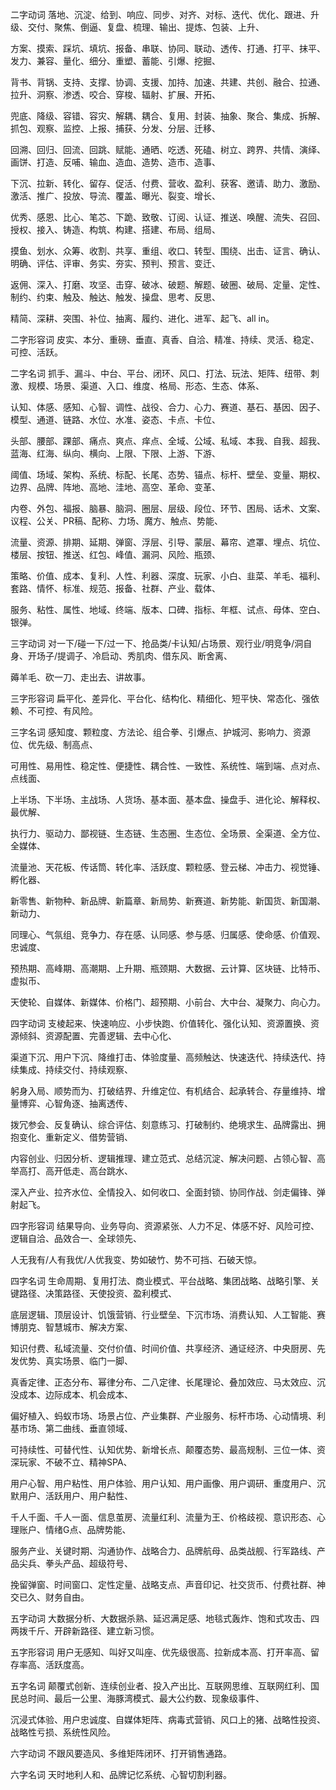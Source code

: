 二字动词
落地、沉淀、给到、响应、同步、对齐、对标、迭代、优化、跟进、升级、交付、聚焦、倒逼、复盘、梳理、输出、提炼、包装、上升、

方案、摸索、踩坑、填坑、报备、串联、协同、联动、透传、打通、打平、抹平、发力、兼容、量化、细分、重塑、蓄能、引爆、挖掘、

背书、背锅、支持、支撑、协调、支援、加持、加速、共建、共创、融合、拉通、拉升、洞察、渗透、咬合、穿梭、辐射、扩展、开拓、

兜底、降级、容错、容灾、解耦、耦合、复用、封装、抽象、聚合、集成、拆解、抓包、观察、监控、上报、捕获、分发、分层、迁移、

回溯、回归、回流、回跳、赋能、通晒、吃透、死磕、树立、跨界、共情、演绎、画饼、打造、反哺、输血、造血、造势、造市、造事、

下沉、拉新、转化、留存、促活、付费、营收、盈利、获客、邀请、助力、激励、激活、推广、投放、导流、覆盖、曝光、裂变、增长、

优秀、感恩、比心、笔芯、下跪、致敬、订阅、认证、推送、唤醒、流失、召回、授权、接入、铸造、构筑、构建、搭建、布局、组局、

摸鱼、划水、众筹、收割、共享、重组、收口、转型、围绕、出击、证言、确认、明确、评估、评审、务实、夯实、预判、预言、变迁、

返佣、深入、打磨、攻坚、击穿、破冰、破题、解题、破圈、破局、定量、定性、制约、约束、触及、触达、触发、操盘、思考、反思、

精简、深耕、突围、补位、抽离、履约、进化、进军、起飞、all in。

二字形容词
皮实、本分、重磅、垂直、真香、自洽、精准、持续、灵活、稳定、可控、活跃。

二字名词
抓手、漏斗、中台、平台、闭环、风口、打法、玩法、矩阵、纽带、刺激、规模、场景、渠道、入口、维度、格局、形态、生态、体系、

认知、体感、感知、心智、调性、战役、合力、心力、赛道、基石、基因、因子、模型、通道、链路、水位、水准、姿态、卡点、卡位、

头部、腰部、踝部、痛点、爽点、痒点、全域、公域、私域、本我、自我、超我、蓝海、红海、纵向、横向、上限、下限、上游、下游、

阈值、场域、架构、系统、标配、长尾、态势、锚点、标杆、壁垒、变量、期权、边界、品牌、阵地、高地、洼地、高空、革命、变革、

内卷、外包、福报、脑暴、脑洞、圈层、层级、段位、环节、困局、话术、文案、议程、公关、PR稿、配称、力场、魔方、触点、势能、

流量、资源、排期、延期、弹窗、浮层、引导、蒙层、幕帘、遮罩、埋点、坑位、楼层、按钮、推送、红包、峰值、漏洞、风险、瓶颈、

策略、价值、成本、复利、人性、利器、深度、玩家、小白、韭菜、羊毛、福利、套路、情怀、标准、规范、报备、社群、产业、载体、

服务、粘性、属性、地域、终端、版本、口碑、指标、年框、试点、母体、空白、银弹。

三字动词
对一下/碰一下/过一下、抢品类/卡认知/占场景、观行业/明竞争/洞自身、开场子/提调子、冷启动、秀肌肉、借东风、断舍离、

薅羊毛、砍一刀、走出去、讲故事。

三字形容词
扁平化、差异化、平台化、结构化、精细化、短平快、常态化、强依赖、不可控、有风险。

三字名词
感知度、颗粒度、方法论、组合拳、引爆点、护城河、影响力、资源位、优先级、制高点、

可用性、易用性、稳定性、便捷性、耦合性、一致性、系统性、端到端、点对点、点线面、

上半场、下半场、主战场、人货场、基本面、基本盘、操盘手、进化论、解释权、最优解、

执行力、驱动力、鄙视链、生态链、生态圈、生态位、全场景、全渠道、全方位、全媒体、

流量池、天花板、传话筒、转化率、活跃度、颗粒感、登云梯、冲击力、视觉锤、孵化器、

新零售、新物种、新品牌、新篇章、新局势、新赛道、新势能、新国货、新国潮、新动力、

同理心、气氛组、竞争力、存在感、认同感、参与感、归属感、使命感、价值观、忠诚度、

预热期、高峰期、高潮期、上升期、瓶颈期、大数据、云计算、区块链、比特币、虚拟币、

天使轮、自媒体、新媒体、价格门、超预期、小前台、大中台、凝聚力、向心力。

四字动词
支棱起来、快速响应、小步快跑、价值转化、强化认知、资源置换、资源倾斜、资源配置、完善逻辑、去中心化、

渠道下沉、用户下沉、降维打击、体验度量、高频触达、快速迭代、持续迭代、持续集成、持续交付、持续观察、

躬身入局、顺势而为、打破结界、升维定位、有机结合、起承转合、存量维持、增量博弈、心智角逐、抽离透传、

拨冗参会、反复确认、综合评估、刻意练习、打破制约、绝境求生、品牌露出、拥抱变化、重新定义、借势营销、

内容创业、归因分析、逻辑推理、建立范式、总结沉淀、解决问题、占领心智、高举高打、高开低走、高台跳水、

深入产业、拉齐水位、全情投入、如何收口、全面封锁、协同作战、剑走偏锋、弹射起飞。

四字形容词
结果导向、业务导向、资源紧张、人力不足、体感不好、风险可控、逻辑自洽、品效合一、全球领先、

人无我有/人有我优/人优我变、势如破竹、势不可挡、石破天惊。

四字名词
生命周期、复用打法、商业模式、平台战略、集团战略、战略引擎、关键路径、决策路径、天使投资、盈利模式、

底层逻辑、顶层设计、饥饿营销、行业壁垒、下沉市场、消费认知、人工智能、赛博朋克、智慧城市、解决方案、

知识付费、私域流量、交付价值、时间价值、共享经济、通证经济、中央厨房、先发优势、真实场景、临门一脚、

真香定律、正态分布、幂律分布、二八定律、长尾理论、叠加效应、马太效应、沉没成本、边际成本、机会成本、

偏好植入、蚂蚁市场、场景占位、产业集群、产业服务、标杆市场、心动情境、利基市场、第二曲线、垂直领域、

可持续性、可替代性、认知优势、新增长点、颠覆态势、最高规制、三位一体、资深玩家、不破不立、精神SPA、

用户心智、用户粘性、用户体验、用户认知、用户画像、用户调研、重度用户、沉默用户、活跃用户、用户黏性、

千人千面、千人一面、信息茧房、流量红利、流量为王、价格歧视、意识形态、心理账户、情绪G点、品牌势能、

服务产业、关键时期、沟通协作、战略合力、品牌航母、品类战舰、行军路线、产品尖兵、拳头产品、超级符号、

挽留弹窗、时间窗口、定性定量、战略支点、声音印记、社交货币、付费社群、神交已久、财务自由。

五字动词
大数据分析、大数据杀熟、延迟满足感、地毯式轰炸、饱和式攻击、四两拨千斤、开辟新路径、建立新习惯。

五字形容词
用户无感知、叫好又叫座、优先级很高、拉新成本高、打开率高、留存率高、活跃度高。

五字名词
颠覆式创新、连续创业者、投入产出比、互联网思维、互联网红利、国民总时间、最后一公里、海豚湾模式、最大公约数、现象级事件、

沉浸式体验、用户忠诚度、自媒体矩阵、病毒式营销、风口上的猪、战略性投资、战略性亏损、系统性风险。

六字动词
不跟风要造风、多维矩阵闭环、打开销售通路。

六字名词
天时地利人和、品牌记忆系统、心智切割利器。
